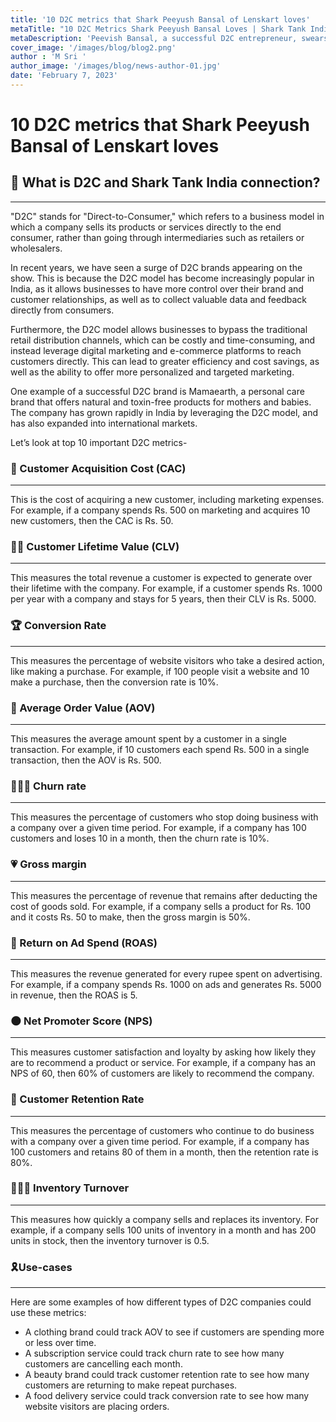 ```yaml
---
title: '10 D2C metrics that Shark Peeyush Bansal of Lenskart loves'
metaTitle: "10 D2C Metrics Shark Peeyush Bansal Loves | Shark Tank India | D2C metrics"
metaDescription: 'Peevish Bansal, a successful D2C entrepreneur, swears by these 10 essential D2C  '
cover_image: '/images/blog/blog2.png'
author : 'M Sri '
author_image: '/images/blog/news-author-01.jpg'
date: 'February 7, 2023'
---
```


<NativeAds title="Fear pricing and monetisation strategies in product interviews?" description="Find pricing case studies of 10+ unicorns at one place!" offer="👉 Use Promo code - API10 and get 50% off" />


# 10 D2C metrics that Shark Peeyush Bansal of Lenskart loves


## 🦈 What is D2C and Shark Tank India connection?

---

"D2C" stands for "Direct-to-Consumer," which refers to a business model in which a company sells its products or services directly to the end consumer, rather than going through intermediaries such as retailers or wholesalers.

In recent years, we have seen a surge of D2C brands appearing on the show. This is because the D2C model has become increasingly popular in India, as it allows businesses to have more control over their brand and customer relationships, as well as to collect valuable data and feedback directly from consumers.

Furthermore, the D2C model allows businesses to bypass the traditional retail distribution channels, which can be costly and time-consuming, and instead leverage digital marketing and e-commerce platforms to reach customers directly. This can lead to greater efficiency and cost savings, as well as the ability to offer more personalized and targeted marketing.

One example of a successful D2C brand is Mamaearth, a personal care brand that offers natural and toxin-free products for mothers and babies. The company has grown rapidly in India by leveraging the D2C model, and has also expanded into international markets.

Let’s look at top 10 important D2C metrics-

### 🍮 Customer Acquisition Cost (CAC)

---

This is the cost of acquiring a new customer, including marketing expenses. For example, if a company spends Rs. 500 on marketing and acquires 10 new customers, then the CAC is Rs. 50.

### 👨🏻 Customer Lifetime Value (CLV)

---

This measures the total revenue a customer is expected to generate over their lifetime with the company. For example, if a customer spends Rs. 1000 per year with a company and stays for 5 years, then their CLV is Rs. 5000.

### 🏆 Conversion Rate

---

This measures the percentage of website visitors who take a desired action, like making a purchase. For example, if 100 people visit a website and 10 make a purchase, then the conversion rate is 10%.

### 👯 Average Order Value (AOV)

---

This measures the average amount spent by a customer in a single transaction. For example, if 10 customers each spend Rs. 500 in a single transaction, then the AOV is Rs. 500.

### 🧑🏻‍🍳 Churn rate

---

This measures the percentage of customers who stop doing business with a company over a given time period. For example, if a company has 100 customers and loses 10 in a month, then the churn rate is 10%.

### 💗 Gross margin

---

This measures the percentage of revenue that remains after deducting the cost of goods sold. For example, if a company sells a product for Rs. 100 and it costs Rs. 50 to make, then the gross margin is 50%.

### 🍠 Return on Ad Spend (ROAS)

---

This measures the revenue generated for every rupee spent on advertising. For example, if a company spends Rs. 1000 on ads and generates Rs. 5000 in revenue, then the ROAS is 5.

### 🌑 Net Promoter Score (NPS)

---

This measures customer satisfaction and loyalty by asking how likely they are to recommend a product or service. For example, if a company has an NPS of 60, then 60% of customers are likely to recommend the company.

### 🥸 Customer Retention Rate

---

This measures the percentage of customers who continue to do business with a company over a given time period. For example, if a company has 100 customers and retains 80 of them in a month, then the retention rate is 80%.

### 🧑🏻‍💻 Inventory Turnover

---

This measures how quickly a company sells and replaces its inventory. For example, if a company sells 100 units of inventory in a month and has 200 units in stock, then the inventory turnover is 0.5.

### 🎗️Use-cases

---

Here are some examples of how different types of D2C companies could use these metrics:

- A clothing brand could track AOV to see if customers are spending more or less over time.
- A subscription service could track churn rate to see how many customers are cancelling each month.
- A beauty brand could track customer retention rate to see how many customers are returning to make repeat purchases.
- A food delivery service could track conversion rate to see how many website visitors are placing orders.